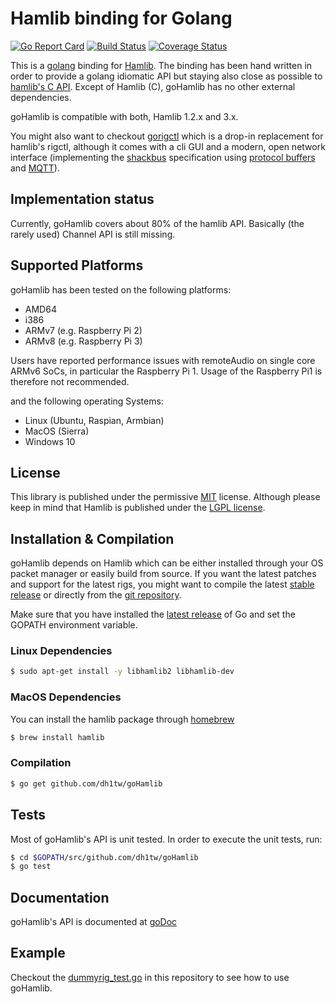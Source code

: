 # Hamlib binding for Golang
[![Go Report Card](https://goreportcard.com/badge/github.com/dh1tw/goHamlib)](https://goreportcard.com/report/github.com/dh1tw/goHamlib)
[![Build Status](https://travis-ci.org/dh1tw/goHamlib.svg?branch=master)](https://travis-ci.org/dh1tw/goHamlib)
[![Coverage Status](https://coveralls.io/repos/github/dh1tw/goHamlib/badge.svg?branch=master)](https://coveralls.io/github/dh1tw/goHamlib?branch=master)

This is a [golang](https://golang.org) binding for
[Hamlib](http://hamlib.org). The binding has been hand written in order
to provide a golang idiomatic API but staying also close as possible to
[hamlib's C API](http://hamlib.sourceforge.net/manuals/3.0.1/index.html).
Except of Hamlib (C), goHamlib has no other external dependencies.

goHamlib is compatible with both, Hamlib 1.2.x and 3.x.

You might also want to checkout [gorigctl](https://github.com/dh1tw/gorigctl)
which is a drop-in replacement for hamlib's rigctl, although it comes with a
cli GUI and a modern, open network interface (implementing the [shackbus](https://shackbus.org) specification using
[protocol buffers](https://developers.google.com/protocol-buffers/) and
[MQTT](http://mqtt.org)).

## Implementation status

Currently, goHamlib covers about 80% of the hamlib API. Basically (the rarely used) Channel API is still missing.

## Supported Platforms

goHamlib has been tested on the following platforms:

- AMD64
- i386
- ARMv7 (e.g. Raspberry Pi 2)
- ARMv8 (e.g. Raspberry Pi 3)

Users have reported performance issues with remoteAudio on
single core ARMv6 SoCs, in particular the Raspberry Pi 1.
Usage of the Raspberry Pi1 is therefore not recommended.

and the following operating Systems:

- Linux (Ubuntu, Raspian, Armbian)
- MacOS (Sierra)
- Windows 10

## License

This library is published under the permissive [MIT](https://choosealicense.com/licenses/mit/) license. Although please keep in
mind that Hamlib is published under the
[LGPL license](https://choosealicense.com/licenses/lgpl-3.0/).

## Installation & Compilation

goHamlib depends on Hamlib which can be either installed through your OS
packet manager or easily build from source. If you want the latest patches
and support for the latest rigs, you might want to compile the latest
[stable release](https://sourceforge.net/projects/hamlib/files/hamlib)
or directly from the [git repository](https://github.com/n0nb/hamlib).

Make sure that you have installed the [latest release](https://golang.org/dl/) of Go and set the GOPATH environment variable.

### Linux Dependencies

```bash
$ sudo apt-get install -y libhamlib2 libhamlib-dev
```

### MacOS Dependencies

You can install the hamlib package through [homebrew](https://brew.sh)

```bash
$ brew install hamlib
```

### Compilation

```bash
$ go get github.com/dh1tw/goHamlib
```

## Tests

Most of goHamlib's API is unit tested. In order to execute the unit tests,
run: 

```bash
$ cd $GOPATH/src/github.com/dh1tw/goHamlib
$ go test
```

## Documentation

goHamlib's API is documented at [goDoc](https://godoc.org/github.com/dh1tw/goHamlib)

## Example

Checkout the [dummyrig_test.go](https://github.com/dh1tw/goHamlib/blob/master/dummyrig_test.go) in this
repository to see how to use goHamlib.